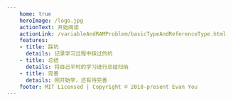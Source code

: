 ```yaml
---
    home: true
    heroImage: /logo.jpg
    actionText: 开始阅读
    actionLink: /variableAndRAMProblem/basicTypeAndReferenceType.html
    features:
    - title: 踩坑
      details: 记录学习过程中踩过的坑
    - title: 总结
      details: 将自己平时的学习进行总结归纳
    - title: 完善
      details: 刚开始学，还有待完善
    footer: MIT Licensed | Copyright © 2018-present Evan You
---
```


<!-- # 其他学习笔记

- [java学习笔记](https://hzjanger.github.io/SpringInActionStudy/) -->
